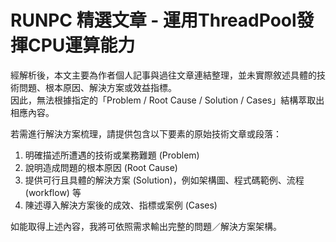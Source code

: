 # RUNPC 精選文章 - 運用ThreadPool發揮CPU運算能力

經解析後，本文主要為作者個人記事與過往文章連結整理，並未實際敘述具體的技術問題、根本原因、解決方案或效益指標。  
因此，無法根據指定的「Problem / Root Cause / Solution / Cases」結構萃取出相應內容。

若需進行解決方案梳理，請提供包含以下要素的原始技術文章或段落：
1. 明確描述所遭遇的技術或業務難題 (Problem)  
2. 說明造成問題的根本原因 (Root Cause)  
3. 提供可行且具體的解決方案 (Solution)，例如架構圖、程式碼範例、流程 (workflow) 等  
4. 陳述導入解決方案後的成效、指標或案例 (Cases)  

如能取得上述內容，我將可依照需求輸出完整的問題／解決方案架構。